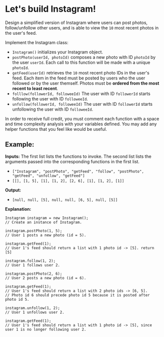 # Let's build Instagram!

Design a simplified version of Instagram where users can post photos, follow/unfollow other users, and is able to view the `10` most recent photos in the user's feed.

Implement the Instagram class:

 - `Instagram()` initializes your Instagram object.
 - `postPhoto(userId, photoId)` composes a new photo with ID `photoId` by the user `userId`. Each call to this function will be made with a unique `photoId`.
 - `getFeed(userId)` retrieves the `10` most recent photo IDs in the user's feed. Each item in the feed must be posted by users who the user followed or by the user themself. Photos must be **ordered from the most recent to least recent**.
 - `folllow(followerId, followeeId)` The user with ID `followerId` starts following the user with ID `followeeId`.
 - `unfollow(followerId, followeeId)` The user with ID `followerId` starts unfollowing the user with ID `followeeId`.
 
 In order to receive full credit, you must comment each function with a space and time complexity analysis with your variables defined. You may add any helper functions that you feel like would be useful.

## **Example:**

**Inputs:**
The first list lists the functions to invoke. The second list lists the arguments passed into the corresponding functions in the first list.
- `["Instagram", "postPhoto", "getFeed", "follow", "postPhoto", "getFeed", "unfollow", "getFeed"]`
- `[[], [1, 5], [1], [1, 2], [2, 6], [1], [1, 2], [1]]`

**Output:**

 - `[null, null, [5], null, null, [6, 5], null, [5]]`

**Explanation:**

```
Instagram instagram = new Instagram();
// Create an instance of Instagram.

instagram.postPhoto(1, 5); 
// User 1 posts a new photo (id = 5).

instagram.getFeed(1);  
// User 1's feed should return a list with 1 photo id -> [5]. return [5]

instagram.follow(1, 2);    
// User 1 follows user 2.

instagram.postPhoto(2, 6); 
// User 2 posts a new photo (id = 6).

instagram.getFeed(1);  
// User 1's feed should return a list with 2 photo ids -> [6, 5]. 
// Photo id 6 should precede photo id 5 because it is posted after photo id 5.

instagram.unfollow(1, 2);  
// User 1 unfollows user 2.

instagram.getFeed(1);  
// User 1's feed should return a list with 1 photo id -> [5], since user 1 is no longer following user 2.
```
